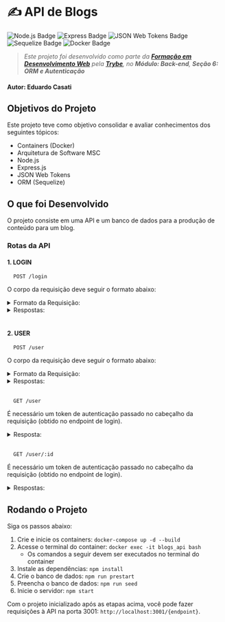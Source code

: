 # ✍️ API de Blogs

![Node.js Badge](https://img.shields.io/badge/node.js-339933?style=for-the-badge&logo=node.js&logoColor=white) ![Express Badge](https://img.shields.io/badge/express-black?style=for-the-badge&logo=express&logoColor=white) ![JSON Web Tokens Badge](https://img.shields.io/badge/json%20web%20tokens-black?style=for-the-badge&logo=json%20web%20tokens&logoColor=white) ![Sequelize Badge](https://img.shields.io/badge/sequelize-52B0E7?style=for-the-badge&logo=sequelize&logoColor=white) ![Docker Badge](https://img.shields.io/badge/docker-1D63ED?style=for-the-badge&logo=docker&logoColor=white)

> _Este projeto foi desenvolvido como parte da **[Formação em Desenvolvimento Web](https://www.betrybe.com/formacao-desenvolvimento-web)** pela **[Trybe](https://www.betrybe.com/)**, no **Módulo: Back-end**, **Seção 6: ORM e Autenticação**_

#### Autor: **Eduardo Casati**

## Objetivos do Projeto

Este projeto teve como objetivo consolidar e avaliar conhecimentos dos seguintes tópicos:

-  Containers (Docker)
-  Arquitetura de Software MSC
-  Node.js
-  Express.js 
-  JSON Web Tokens
-  ORM (Sequelize)

## O que foi Desenvolvido

O projeto consiste em uma API e um banco de dados para a produção de conteúdo para um blog.

### Rotas da API

#### 1. LOGIN

      POST /login

O corpo da requisição deve seguir o formato abaixo:

<details><summary>Formato da Requisição:</summary>

```
{
  "email": "user@email.com",
  "password": "123456"
}
```

</details>

<details>
<summary>Respostas:</summary>
</br>

- ✅ **Login bem-sucedido:**

```
{
  "token": "eyJhbGciOiJIUzI1NiIsInR5cCI6IkpXVCJ9.eyJpZCI6MywiZGlzcGxheU5hbWUiOiJCcmV0dCBXaWx0c2hpcmUiLCJlbWFpbCI6ImJyZXR0QGVtYWlsLmNvbSIsImltYWdlIjpudWxsLCJpYXQiOjE3MDcxNzY2MzgsImV4cCI6MTcwNzc4MTQzOH0.RLrU3qSMR2nrjT7JPdF0pOnfgkRm_fUaU_wfRA53MV0"
}
```

- ⚠️ **Os campos não foram devidamente preenchidos:**

```
{
  "message": "Some required fields are missing"
}
```


- ❌ **Usuário ou senha inválidos:**

```
{
  "message": "Invalid fields"
}
```

</details>

</br>

#### 2. USER

      POST /user

O corpo da requisição deve seguir o formato abaixo:

<details><summary>Formato da Requisição:</summary>

```
{
  "displayName": "Name Surname",
  "email": "user@email.com",
  "password": "123456",
  "image": "https://exemple-images.com/images/1234567890/image.jpg"
}
```

O campo ```image``` não é obrigatório.

</details>

<details>
<summary>Respostas:</summary>
</br>

- ✅ **Usuário criado com sucesso:**

```
{
  "token": "eyJhbGciOiJIUzI1NiIsInR5cCI6IkpXVCJ9.eyJpZCI6MywiZGlzcGxheU5hbWUiOiJCcmV0dCBXaWx0c2hpcmUiLCJlbWFpbCI6ImJyZXR0QGVtYWlsLmNvbSIsImltYWdlIjpudWxsLCJpYXQiOjE3MDcxNzY2MzgsImV4cCI6MTcwNzc4MTQzOH0.RLrU3qSMR2nrjT7JPdF0pOnfgkRm_fUaU_wfRA53MV0"
}
```

- ⚠️ **O campo ```displayName``` não foi devidamente preenchido com 8 caracteres ou mais**:

```
{
  "message": "\"displayName\" length must be at least 8 characters long"
}
```

- ⚠️ **O campo ```email``` não foi devidamente preenchido com o formato ```prefixo@domínio```**:

```
{
  "message": "\"email\" must be a valid email"
}
```

- ⚠️ **O campo ```password``` não foi devidamente preenchido com 6 caracteres ou mais**:

```
{
  "message": "\"password\" length must be at least 6 characters long"
}
```

- ⚠️ **Usuário já existente:**

```
{
  "message": "User already registered"
}
```

</details>

</br>

      GET /user

É necessário um token de autenticação passado no cabeçalho da requisição (obtido no endpoint de login).

<details>
<summary>Resposta:</summary>
</br>

- ✅ **Retorna a lista de usuários com sucesso:**

```
[
  {
      "id": 1,
      "displayName": "Lewis Hamilton",
      "email": "lewishamilton@gmail.com",
      "image": "https://upload.wikimedia.org/wikipedia/commons/1/18/Lewis_Hamilton_2016_Malaysia_2.jpg"
  },
  {
      "id": 1,
      "displayName": "Michael Schumacher",
      "email": "MichaelSchumacher@gmail.com",
      "image": "https://sportbuzz.uol.com.br/media/_versions/gettyimages-52491565_widelg.jpg"
  },

   /* ... */
]
```

</details>

</br>

      GET /user/:id

É necessário um token de autenticação passado no cabeçalho da requisição (obtido no endpoint de login).

<details>
<summary>Respostas:</summary>
</br>

- ✅ **Retorna o usuário com sucesso:**

```
{
  "id": 1,
  "displayName": "Lewis Hamilton",
  "email": "lewishamilton@gmail.com",
  "image": "https://upload.wikimedia.org/wikipedia/commons/1/18/Lewis_Hamilton_2016_Malaysia_2.jpg"
}
```

- ⚠️ **Usuário não encontrado:**

```
{
  "message": "User does not exist"
}
```

</details>

## Rodando o Projeto

Siga os passos abaixo:

1. Crie e inicie os containers: ```docker-compose up -d --build```
2. Acesse o terminal do container: ```docker exec -it blogs_api bash```
   - Os comandos a seguir devem ser executados no terminal do container
3. Instale as dependências: ```npm install```
4. Crie o banco de dados: ```npm run prestart```
5. Preencha o banco de dados: ```npm run seed```
6. Inicie o servidor: ```npm start```

Com o projeto inicializado após as etapas acima, você pode fazer requisições à API na porta 3001: ```http://localhost:3001/{endpoint}```.
